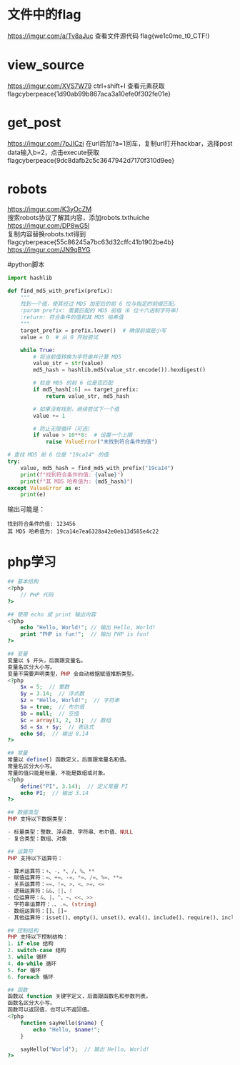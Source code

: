 # 文件中的flag
https://imgur.com/a/Tv8aJuc
查看文件源代码 flag{we1c0me_t0_CTF!}

# view_source
https://imgur.com/XVS7W79
ctrl+shift+I 查看元素获取flagcyberpeace{1d90ab99b867aca3a10efe0f302fe01e}

# get_post
https://imgur.com/7pJICzi
在url后加?a=1回车，复制url打开hackbar，选择post data输入b=2，点击execute获取flagcyberpeace{9dc8dafb2c5c3647942d7170f310d9ee}

# robots
https://imgur.com/K3yOcZM  
搜索robots协议了解其内容，添加robots.txthuiche
https://imgur.com/DP8wG5l  
复制内容替换robots.txt得到flagcyberpeace{55c86245a7bc63d32cffc41b1902be4b}
https://imgur.com/JN9qBYG

#python脚本

```python
import hashlib

def find_md5_with_prefix(prefix):
    """
    找到一个值，使其经过 MD5 加密后的前 6 位与指定的前缀匹配。
    :param prefix: 需要匹配的 MD5 前缀（6 位十六进制字符串）
    :return: 符合条件的值和其 MD5 哈希值
    """
    target_prefix = prefix.lower()  # 确保前缀是小写
    value = 0  # 从 0 开始尝试

    while True:
        # 将当前值转换为字符串并计算 MD5
        value_str = str(value)
        md5_hash = hashlib.md5(value_str.encode()).hexdigest()

        # 检查 MD5 的前 6 位是否匹配
        if md5_hash[:6] == target_prefix:
            return value_str, md5_hash

        # 如果没有找到，继续尝试下一个值
        value += 1

        # 防止无限循环（可选）
        if value > 10**8:  # 设置一个上限
            raise ValueError("未找到符合条件的值")

# 查找 MD5 前 6 位是 "19ca14" 的值
try:
    value, md5_hash = find_md5_with_prefix("19ca14")
    print(f"找到符合条件的值: {value}")
    print(f"其 MD5 哈希值为: {md5_hash}")
except ValueError as e:
    print(e)
```

输出可能是：

```
找到符合条件的值: 123456
其 MD5 哈希值为: 19ca14e7ea6328a42e0eb13d585e4c22
```

# php学习

```php
## 基本结构
<?php
    // PHP 代码
?>

## 使用 echo 或 print 输出内容
<?php
    echo "Hello, World!"; // 输出 Hello, World!
    print "PHP is fun!";  // 输出 PHP is fun!
?>

## 变量
变量以 $ 开头，后面跟变量名。
变量名区分大小写。
变量不需要声明类型，PHP 会自动根据赋值推断类型。
<?php
    $x = 5;  // 整数
    $y = 3.14;  // 浮点数
    $z = "Hello, World!";  // 字符串
    $a = true;  // 布尔值
    $b = null;  // 空值
    $c = array(1, 2, 3);  // 数组
    $d = $x + $y;  // 表达式
    echo $d;  // 输出 8.14
?>

## 常量
常量以 define() 函数定义，后面跟常量名和值。
常量名区分大小写。
常量的值只能是标量，不能是数组或对象。
<?php
    define("PI", 3.14);  // 定义常量 PI
    echo PI;  // 输出 3.14
?>

## 数据类型
PHP 支持以下数据类型：

- 标量类型：整数、浮点数、字符串、布尔值、NULL       
- 复合类型：数组、对象

## 运算符
PHP 支持以下运算符：

- 算术运算符：+、-、*、/、%、**
- 赋值运算符：=、+=、-=、*=、/=、%=、**=
- 关系运算符：==、!=、>、<、>=、<=
- 逻辑运算符：&&、||、!
- 位运算符：&、|、^、~、<<、>>
- 字符串运算符：.、.=、(string)
- 数组运算符：[]、[]=
- 其他运算符：isset()、empty()、unset()、eval()、include()、require()、include_once()、require_once()

## 控制结构
PHP 支持以下控制结构：
1. if-else 结构
2. switch-case 结构
3. while 循环
4. do-while 循环
5. for 循环
6. foreach 循环

## 函数
函数以 function 关键字定义，后面跟函数名和参数列表。
函数名区分大小写。
函数可以返回值，也可以不返回值。
<?php
    function sayHello($name) {
        echo "Hello, $name!";
    }

    sayHello("World");  // 输出 Hello, World!
?>

